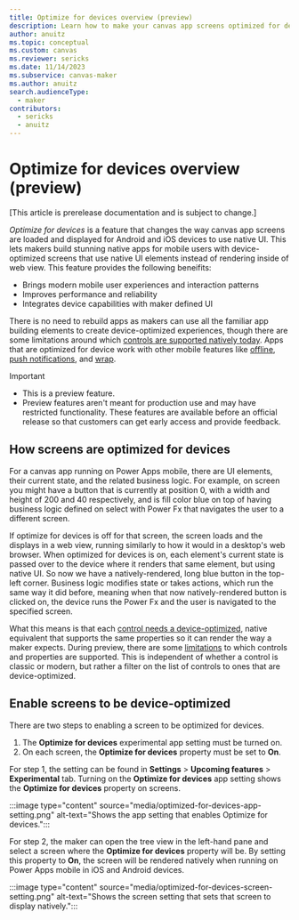 ```yaml
---
title: Optimize for devices overview (preview)
description: Learn how to make your canvas app screens optimized for devices. 
author: anuitz
ms.topic: conceptual
ms.custom: canvas
ms.reviewer: sericks
ms.date: 11/14/2023
ms.subservice: canvas-maker
ms.author: anuitz
search.audienceType: 
  - maker
contributors:
  - sericks
  - anuitz
---
```


# Optimize for devices overview (preview)
[This article is prerelease documentation and is subject to change.]

_Optimize for devices_ is a feature that changes the way canvas app screens are loaded and displayed for Android and iOS devices to use native UI. This lets makers build stunning native apps for mobile users with device-optimized screens that use native UI elements instead of rendering inside of web view. This feature provides the following beneifits:

 - Brings modern mobile user experiences and interaction patterns
 - Improves performance and reliability
 - Integrates device capabilities with maker defined UI

There is no need to rebuild apps as makers can use all the familiar app building elements to create device-optimized experiences, though there are some limitations around which [controls are supported natively today](./optimize-for-devices-controls.md). Apps that are optimized for device work with other mobile features like [offline](./canvas-mobile-offline-overview.md), [push notifications](./power-apps-mobile-notification.md), and [wrap](../maker/common/wrap/overview.md).

> [!Important]
> - This is a preview feature.
> - Preview features aren't meant for production use and may have restricted functionality. These features are available before an official release so that customers can get early access and provide feedback.

## How screens are optimized for devices

For a canvas app running on Power Apps mobile, there are UI elements, their current state, and the related business logic. For example, on screen you might have a button that is currently at position 0, with a width and height of 200 and 40 respectively, and is fill color blue on top of having business logic defined on select with Power Fx that navigates the user to a different screen.

If optimize for devices is off for that screen, the screen loads and the displays in a web view, running similarly to how it would in a desktop's web browser. When optimized for devices is on, each element's current state is passed over to the device where it renders that same element, but using native UI. So now we have a natively-rendered, long blue button in the top-left corner. Business logic modifies state or takes actions, which run the same way it did before, meaning when that now natively-rendered button is clicked on, the device runs the Power Fx and the user is navigated to the specified screen.

What this means is that each [control needs a device-optimized](./optimize-for-devices-controls.md), native equivalent that supports the same properties so it can render the way a maker expects. During preview, there are some [limitations](optimize-for-devices-controls.md#known-limitations) to which controls and properties are supported. This is independent of whether a control is classic or modern, but rather a filter on the list of controls to ones that are device-optimized. 

## Enable screens to be device-optimized

There are two steps to enabling a screen to be optimized for devices.

1. The **Optimize for devices** experimental app setting must be turned on.
2. On each screen, the **Optimize for devices** property must be set to **On**.

For step 1, the setting can be found in **Settings** > **Upcoming features** > **Experimental** tab. Turning on the **Optimize for devices** app setting shows the **Optimize for devices** property on screens. 

:::image type="content" source="media/optimized-for-devices-app-setting.png" alt-text="Shows the app setting that enables Optimize for devices.":::

For step 2, the maker can open the tree view in the left-hand pane and select a screen where the **Optimize for devices** property will be. By setting this property to **On**, the screen will be rendered natively when running on Power Apps mobile in iOS and Android devices. 

:::image type="content" source="media/optimized-for-devices-screen-setting.png" alt-text="Shows the screen setting that sets that screen to display natively.":::
